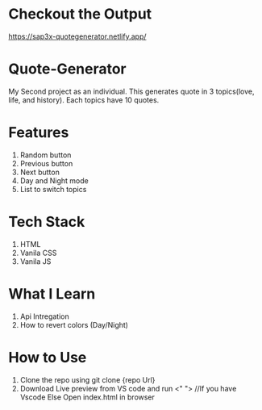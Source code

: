 # Checkout the Output
https://sap3x-quotegenerator.netlify.app/

# Quote-Generator
My Second project as an individual. This generates quote in 3 topics(love, life, and history). Each topics have 10 quotes.

# Features
1. Random button
2. Previous button
3. Next button
4. Day and Night mode
5. List to switch topics

# Tech Stack
1. HTML
2. Vanila CSS
3. Vanila JS

# What I Learn 
1. Api Intregation
2. How to revert colors (Day/Night)

# How to Use
1. Clone the repo using
   git clone {repo Url}
2. Download Live preview from VS code and run <"         ">     //If you have Vscode
   Else Open index.html in browser
